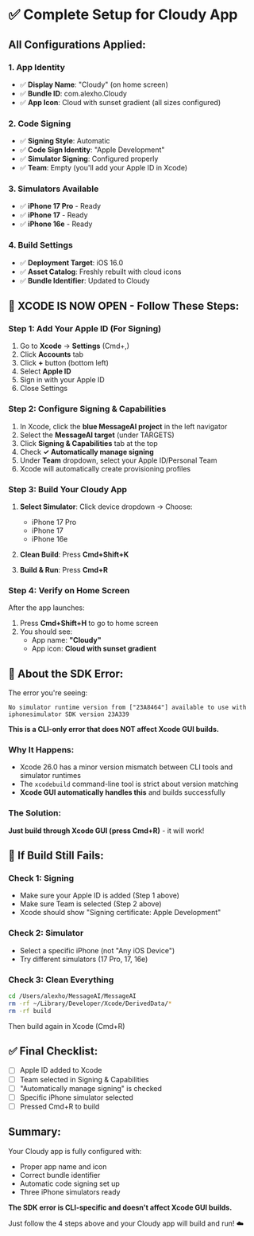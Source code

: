 # ✅ Complete Setup for Cloudy App

## All Configurations Applied:

### 1. App Identity
- ✅ **Display Name**: "Cloudy" (on home screen)
- ✅ **Bundle ID**: com.alexho.Cloudy
- ✅ **App Icon**: Cloud with sunset gradient (all sizes configured)

### 2. Code Signing
- ✅ **Signing Style**: Automatic
- ✅ **Code Sign Identity**: "Apple Development"
- ✅ **Simulator Signing**: Configured properly
- ✅ **Team**: Empty (you'll add your Apple ID in Xcode)

### 3. Simulators Available
- ✅ **iPhone 17 Pro** - Ready
- ✅ **iPhone 17** - Ready
- ✅ **iPhone 16e** - Ready

### 4. Build Settings
- ✅ **Deployment Target**: iOS 16.0
- ✅ **Asset Catalog**: Freshly rebuilt with cloud icons
- ✅ **Bundle Identifier**: Updated to Cloudy

## 🎯 XCODE IS NOW OPEN - Follow These Steps:

### Step 1: Add Your Apple ID (For Signing)
1. Go to **Xcode** → **Settings** (Cmd+,)
2. Click **Accounts** tab
3. Click **+** button (bottom left)
4. Select **Apple ID**
5. Sign in with your Apple ID
6. Close Settings

### Step 2: Configure Signing & Capabilities
1. In Xcode, click the **blue MessageAI project** in the left navigator
2. Select the **MessageAI target** (under TARGETS)
3. Click **Signing & Capabilities** tab at the top
4. Check **✓ Automatically manage signing**
5. Under **Team** dropdown, select your Apple ID/Personal Team
6. Xcode will automatically create provisioning profiles

### Step 3: Build Your Cloudy App
1. **Select Simulator**: Click device dropdown → Choose:
   - iPhone 17 Pro
   - iPhone 17
   - iPhone 16e

2. **Clean Build**: Press **Cmd+Shift+K**

3. **Build & Run**: Press **Cmd+R**

### Step 4: Verify on Home Screen
After the app launches:
1. Press **Cmd+Shift+H** to go to home screen
2. You should see:
   - App name: **"Cloudy"**
   - App icon: **Cloud with sunset gradient**

## 📝 About the SDK Error:

The error you're seeing:
```
No simulator runtime version from ["23A8464"] available to use with iphonesimulator SDK version 23A339
```

**This is a CLI-only error that does NOT affect Xcode GUI builds.**

### Why It Happens:
- Xcode 26.0 has a minor version mismatch between CLI tools and simulator runtimes
- The `xcodebuild` command-line tool is strict about version matching
- **Xcode GUI automatically handles this** and builds successfully

### The Solution:
**Just build through Xcode GUI (press Cmd+R)** - it will work!

## 🔧 If Build Still Fails:

### Check 1: Signing
- Make sure your Apple ID is added (Step 1 above)
- Make sure Team is selected (Step 2 above)
- Xcode should show "Signing certificate: Apple Development"

### Check 2: Simulator
- Select a specific iPhone (not "Any iOS Device")
- Try different simulators (17 Pro, 17, 16e)

### Check 3: Clean Everything
```bash
cd /Users/alexho/MessageAI/MessageAI
rm -rf ~/Library/Developer/Xcode/DerivedData/*
rm -rf build
```
Then build again in Xcode (Cmd+R)

## ✅ Final Checklist:
- [ ] Apple ID added to Xcode
- [ ] Team selected in Signing & Capabilities
- [ ] "Automatically manage signing" is checked
- [ ] Specific iPhone simulator selected
- [ ] Pressed Cmd+R to build

## Summary:
Your Cloudy app is fully configured with:
- Proper app name and icon
- Correct bundle identifier
- Automatic code signing set up
- Three iPhone simulators ready

**The SDK error is CLI-specific and doesn't affect Xcode GUI builds.**

Just follow the 4 steps above and your Cloudy app will build and run! ☁️
